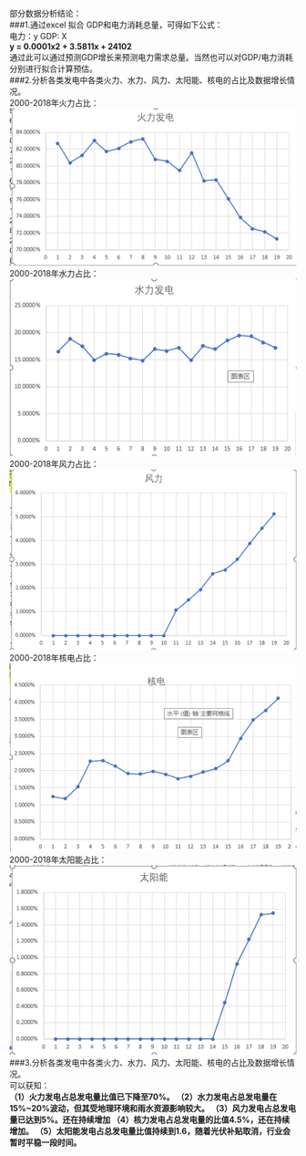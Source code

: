 部分数据分析结论：  
###1.通过excel 拟合 GDP和电力消耗总量，可得如下公式：  
电力：y  GDP: X  
 **y = 0.0001x2 + 3.5811x + 24102**  
通过此可以通过预测GDP增长来预测电力需求总量。当然也可以对GDP/电力消耗分别进行拟合计算预估。   
###2.分析各类发电中各类火力、水力、风力、太阳能、核电的占比及数据增长情况。  
2000-2018年火力占比：  
![2000-2018年火力占比](https://github.com/Gitrege/Nuclear-power-investment-project-resarch/blob/main/images/fire.png)  
2000-2018年水力占比：  
![2000-2018年水力占比](https://github.com/Gitrege/Nuclear-power-investment-project-resarch/blob/main/images/water.png)  
2000-2018年风力占比：  
![2000-2018年风力占比](https://github.com/Gitrege/Nuclear-power-investment-project-resarch/blob/main/images/wind.png)  
2000-2018年核电占比：  
![2000-2018年核电占比](https://github.com/Gitrege/Nuclear-power-investment-project-resarch/blob/main/images/nuclear.png)  
2000-2018年太阳能占比：  
![2000-2018年太阳能占比](https://github.com/Gitrege/Nuclear-power-investment-project-resarch/blob/main/images/solar_energy.png)  
###3.分析各类发电中各类火力、水力、风力、太阳能、核电的占比及数据增长情况。   
可以获知：  
**（1）火力发电占总发电量比值已下降至70%。
（2）水力发电占总发电量在15%~20%波动，但其受地理环境和雨水资源影响较大。
（3）风力发电占总发电量已达到5%。还在持续增加
（4）核力发电占总发电量的比值4.5%，还在持续增加。
（5）太阳能发电占总发电量比值持续到1.6，随着光伏补贴取消，行业会暂时平稳一段时间。**

